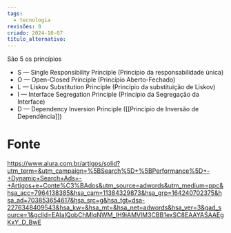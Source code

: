 ```yaml
---
tags:
  - tecnologia
revisões: 0
criado: 2024-10-07
título_alternativo:
---
```

São 5 os princípios

- S — Single Responsibility Principle (Princípio da responsabilidade única)
- O — Open-Closed Principle (Princípio Aberto-Fechado)
- L — Liskov Substitution Principle (Princípio da substituição de Liskov)
- I — Interface Segregation Principle (Princípio da Segregação da Interface)
- D — Dependency Inversion Principle ([[Princípio de Inversão de Dependência]])
# Fonte
https://www.alura.com.br/artigos/solid?utm_term=&utm_campaign=%5BSearch%5D+%5BPerformance%5D+-+Dynamic+Search+Ads+-+Artigos+e+Conte%C3%BAdos&utm_source=adwords&utm_medium=ppc&hsa_acc=7964138385&hsa_cam=11384329873&hsa_grp=164240702375&hsa_ad=703853654617&hsa_src=g&hsa_tgt=dsa-2276348409543&hsa_kw=&hsa_mt=&hsa_net=adwords&hsa_ver=3&gad_source=1&gclid=EAIaIQobChMIqNWM_IH9iAMVlM3CBB1exSC8EAAYASAAEgKxY_D_BwE
